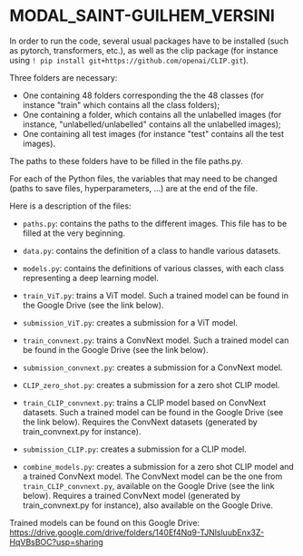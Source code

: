 # MODAL_SAINT-GUILHEM_VERSINI

In order to run the code, several usual packages have to be installed (such as pytorch, transformers, etc.), as well as the clip package (for instance using ```! pip install git+https://github.com/openai/CLIP.git```).

Three folders are necessary:
- One containing 48 folders corresponding the the 48 classes (for instance "train" which contains all the class folders);
- One containing a folder, which contains all the unlabelled images (for instance, "unlabelled/unlabelled" contains all the unlabelled images);
- One containing all test images (for instance "test" contains all the test images).

The paths to these folders have to be filled in the file paths.py.

For each of the Python files, the variables that may need to be changed (paths to save files, hyperparameters, ...) are at the end of the file.

Here is a description of the files:

- ```paths.py```: contains the paths to the different images.
This file has to be filled at the very beginning.

- ```data.py```: contains the definition of a class to handle various datasets.

- ```models.py```: contains the definitions of various classes, with each class representing a deep learning model.

- ```train_ViT.py```: trains a ViT model. Such a trained model can be found in the Google Drive (see the link below).
- ```submission_ViT.py```: creates a submission for a ViT model.

- ```train_convnext.py```: trains a ConvNext model. Such a trained model can be found in the Google Drive (see the link below).
- ```submission_convnext.py```: creates a submission for a ConvNext model.

- ```CLIP_zero_shot.py```: creates a submission for a zero shot CLIP model.

- ```train_CLIP_convnext.py```: trains a CLIP model based on ConvNext datasets. Such a trained model can be found in the Google Drive (see the link below).
Requires the ConvNext datasets (generated by train_convnext.py for instance).
- ```submission_CLIP.py```: creates a submission for a CLIP model.

- ```combine_models.py```: creates a submission for a zero shot CLIP model and a trained ConvNext model. The ConvNext model can be the one from ```train_CLIP_convnext.py```, available on the Google Drive (see the link below).
Requires a trained ConvNext model (generated by train_convnext.py for instance), also available on the Google Drive.


Trained models can be found on this Google Drive: https://drive.google.com/drive/folders/140Ef4Nq9-TJNlsluubEnx3Z-HqVBsBOC?usp=sharing
